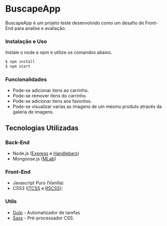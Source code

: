 # BuscapeApp
BuscapeApp é um projeto teste desenvolvido como um desafio de Front-End para analise e avaliação.

### Instalação e Uso
Instale o node e npm e utilize os comandos abaixo.

```sh
$ npm install
$ npm start
```

### Funcionalidades
  - Pode-se adicionar itens ao carrinho.
  - Pode-se remover itens do carrinho.
  - Pode-se adicionar itens aos favoritos.
  - Pode-se visualizar varias as imagens de um mesmo produto através da galeria de imagens.

## Tecnologias Utilizadas
### Back-End
- Node.js ([Express](http://expressjs.com/pt-br/) e [Handlebars](http://handlebarsjs.com/))
- Mongoose.js ([MLab](https://mlab.com/))


### Front-End
- Javascript Puro (Vanilla)
- CSS3 ([ITCSS](https://itcss.io/) e [RSCSS](http://rscss.io/));


### Utils
* [Gulp](https://gulpjs.com/) - Automatizador de tarefas
* [Sass](http://sass-lang.com/) - Pré-processador CSS.
